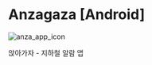 # Anzagaza [Android]

![anza_app_icon](https://user-images.githubusercontent.com/74814461/175143550-85c5dd99-b605-476f-a9b3-100f50a3f905.png)


앉아가자 - 지하철 알람 앱 
